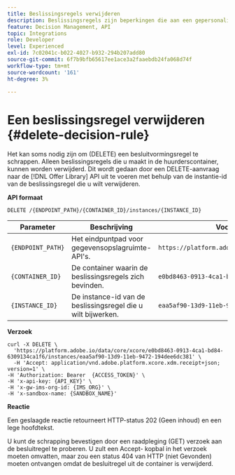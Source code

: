 ```yaml
---
title: Beslissingsregels verwijderen
description: Beslissingsregels zijn beperkingen die aan een gepersonaliseerd aanbod worden toegevoegd en die op een profiel worden toegepast om te bepalen of het in aanmerking komt voor een aanbieding.
feature: Decision Management, API
topic: Integrations
role: Developer
level: Experienced
exl-id: 7c02041c-b022-4027-b932-294b207add80
source-git-commit: 6f7b9bfb65617ee1ace3a2faaebdb24fa068d74f
workflow-type: tm+mt
source-wordcount: '161'
ht-degree: 3%

---
```


# Een beslissingsregel verwijderen {#delete-decision-rule}

Het kan soms nodig zijn om (DELETE) een besluitvormingsregel te schrappen. Alleen beslissingsregels die u maakt in de huurderscontainer, kunnen worden verwijderd. Dit wordt gedaan door een DELETE-aanvraag naar de [!DNL Offer Library] API uit te voeren met behulp van de instantie-id van de beslissingsregel die u wilt verwijderen.

**API formaat**

```http
DELETE /{ENDPOINT_PATH}/{CONTAINER_ID}/instances/{INSTANCE_ID}
```

| Parameter | Beschrijving | Voorbeeld |
| --------- | ----------- | ------- |
| `{ENDPOINT_PATH}` | Het eindpuntpad voor gegevensopslagruimte-API&#39;s. | `https://platform.adobe.io/data/core/xcore/` |
| `{CONTAINER_ID}` | De container waarin de beslissingsregels zich bevinden. | `e0bd8463-0913-4ca1-bd84-6309134ca1f6` |
| `{INSTANCE_ID}` | De instance-id van de beslissingsregel die u wilt bijwerken. | `eaa5af90-13d9-11eb-9472-194dee6dc381` |

**Verzoek**

```shell
curl -X DELETE \
  'https://platform.adobe.io/data/core/xcore/e0bd8463-0913-4ca1-bd84-6309134ca1f6/instances/eaa5af90-13d9-11eb-9472-194dee6dc381' \
  -H 'Accept: application/vnd.adobe.platform.xcore.xdm.receipt+json; version=1' \
-H 'Authorization: Bearer  {ACCESS_TOKEN}' \
-H 'x-api-key: {API_KEY}' \
-H 'x-gw-ims-org-id: {IMS_ORG}' \
-H 'x-sandbox-name: {SANDBOX_NAME}'
```

**Reactie**

Een geslaagde reactie retourneert HTTP-status 202 (Geen inhoud) en een lege hoofdtekst.

U kunt de schrapping bevestigen door een raadpleging (GET) verzoek aan de besluitregel te proberen. U zult een Accept- kopbal in het verzoek moeten omvatten, maar zou een status 404 van HTTP (niet Gevonden) moeten ontvangen omdat de besluitregel uit de container is verwijderd.
